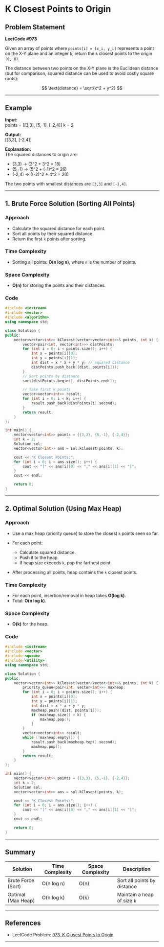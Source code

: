 # K Closest Points to Origin

## Problem Statement
**LeetCode #973**

Given an array of points where `points[i] = [x_i, y_i]` represents a point on the X-Y plane and an integer `k`, return the `k` closest points to the origin `(0, 0)`.

The distance between two points on the X-Y plane is the Euclidean distance (but for comparison, squared distance can be used to avoid costly square roots):

$$
\text{distance} = \sqrt{x^2 + y^2}
$$
 
---
## Example

**Input:**  
points = [[3,3], [5,-1], [-2,4]]
k = 2

**Output:**  
[[3,3], [-2,4]]

**Explanation:**  
The squared distances to origin are:  
- (3,3) → \(3^2 + 3^2 = 18\)  
- (5,-1) → \(5^2 + (-1)^2 = 26\)  
- (-2,4) → \((-2)^2 + 4^2 = 20\)  

The two points with smallest distances are `[3,3]` and `[-2,4]`.

---
## 1. Brute Force Solution (Sorting All Points)

### Approach
- Calculate the squared distance for each point.
- Sort all points by their squared distance.
- Return the first `k` points after sorting.

### Time Complexity
- Sorting all points: **O(n log n)**, where `n` is the number of points.

### Space Complexity
- **O(n)** for storing the points and their distances.

### Code
```cpp
#include <iostream>
#include <vector>
#include <algorithm>
using namespace std;

class Solution {
public:
    vector<vector<int>> kClosest(vector<vector<int>>& points, int k) {
        vector<pair<int, vector<int>>> distPoints;
        for (int i = 0; i < points.size(); i++) {
            int x = points[i][0];
            int y = points[i][1];
            int dist = x * x + y * y; // squared distance
            distPoints.push_back({dist, points[i]});
        }
        // Sort points by distance
        sort(distPoints.begin(), distPoints.end());

        // Take first k points
        vector<vector<int>> result;
        for (int i = 0; i < k; i++) {
            result.push_back(distPoints[i].second);
        }
        return result;
    }
};

int main() {
    vector<vector<int>> points = {{3,3}, {5,-1}, {-2,4}};
    int k = 2;
    Solution sol;
    vector<vector<int>> ans = sol.kClosest(points, k);

    cout << "K Closest Points:";
    for (int i = 0; i < ans.size(); i++) {
        cout << "[" << ans[i][0] << "," << ans[i][1] << "]";
    }
    cout << endl;

    return 0;
}
````

---

## 2. Optimal Solution (Using Max Heap)

### Approach

* Use a max heap (priority queue) to store the closest `k` points seen so far.
* For each point:

  * Calculate squared distance.
  * Push it to the heap.
  * If heap size exceeds `k`, pop the farthest point.
* After processing all points, heap contains the `k` closest points.

### Time Complexity

* For each point, insertion/removal in heap takes **O(log k)**.
* Total: **O(n log k)**.

### Space Complexity

* **O(k)** for the heap.

### Code

```cpp
#include <iostream>
#include <vector>
#include <queue>
#include <utility>
using namespace std;

class Solution {
public:
    vector<vector<int>> kClosest(vector<vector<int>>& points, int k) {
        priority_queue<pair<int, vector<int>>> maxheap;
        for (int i = 0; i < points.size(); i++) {
            int x = points[i][0];
            int y = points[i][1];
            int dist = x * x + y * y;
            maxheap.push({dist, points[i]});
            if (maxheap.size() > k) {
                maxheap.pop();
            }
        }
        vector<vector<int>> result;
        while (!maxheap.empty()) {
            result.push_back(maxheap.top().second);
            maxheap.pop();
        }
        return result;
    }
};

int main() {
    vector<vector<int>> points = {{3,3}, {5,-1}, {-2,4}};
    int k = 2;
    Solution sol;
    vector<vector<int>> ans = sol.kClosest(points, k);

    cout << "K Closest Points:";
    for (int i = 0; i < ans.size(); i++) {
        cout << "[" << ans[i][0] << "," << ans[i][1] << "]";
    }
    cout << endl;

    return 0;
}
```

---

## Summary

| Solution           | Time Complexity | Space Complexity | Description                 |
| ------------------ | --------------- | ---------------- | --------------------------- |
| Brute Force (Sort) | O(n log n)      | O(n)             | Sort all points by distance |
| Optimal (Max Heap) | O(n log k)      | O(k)             | Maintain a heap of size `k` |

---

## References

* LeetCode Problem: [973. K Closest Points to Origin](https://leetcode.com/problems/k-closest-points-to-origin/)

---
